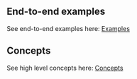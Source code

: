## End-to-end examples

See end-to-end examples here: [Examples](https://github.com/HammingHQ/hamming-examples/tree/main/ts)

## Concepts

See high level concepts here: [Concepts](https://hammingai.notion.site/Hamming-ai-Readme-abc3e6308b6d49dba9ddaf222e5ad4fd)
